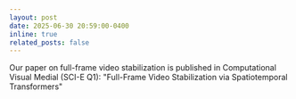 ```yaml
---
layout: post
date: 2025-06-30 20:59:00-0400
inline: true
related_posts: false
---
```


Our paper on full-frame video stabilization is published  in Computational Visual Medial (SCI-E Q1): "Full-Frame Video Stabilization via Spatiotemporal Transformers"
